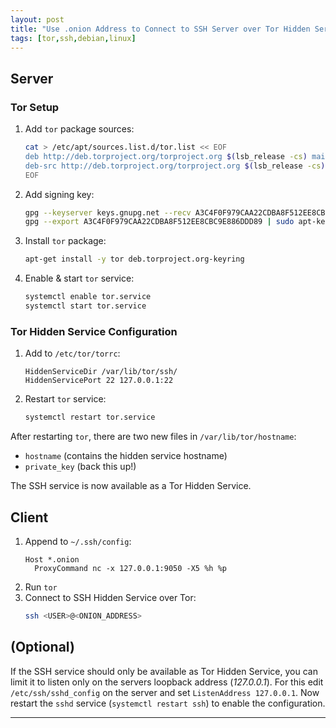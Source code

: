 ```yaml
---
layout: post
title: "Use .onion Address to Connect to SSH Server over Tor Hidden Service"
tags: [tor,ssh,debian,linux]
---
```


## Server
### Tor Setup
1. Add `tor` package sources:
   ```bash
   cat > /etc/apt/sources.list.d/tor.list << EOF
   deb http://deb.torproject.org/torproject.org $(lsb_release -cs) main
   deb-src http://deb.torproject.org/torproject.org $(lsb_release -cs) main
   EOF
   ```
2. Add signing key:
   ```bash
   gpg --keyserver keys.gnupg.net --recv A3C4F0F979CAA22CDBA8F512EE8CBC9E886DDD89
   gpg --export A3C4F0F979CAA22CDBA8F512EE8CBC9E886DDD89 | sudo apt-key add -
   ```
3. Install `tor` package:
   ```bash
   apt-get install -y tor deb.torproject.org-keyring
   ```
4. Enable & start `tor` service:
   ```bash
   systemctl enable tor.service
   systemctl start tor.service
   ```

### Tor Hidden Service Configuration
1. Add to `/etc/tor/torrc`:
   ```
   HiddenServiceDir /var/lib/tor/ssh/
   HiddenServicePort 22 127.0.0.1:22
   ```
2. Restart `tor` service:
   ```bash
   systemctl restart tor.service
   ```

After restarting `tor`, there are two new files in `/var/lib/tor/hostname`:
- `hostname` (contains the hidden service hostname)
- `private_key` (back this up!)

The SSH service is now available as a Tor Hidden Service.

## Client
1. Append to `~/.ssh/config`:
   ```
   Host *.onion
     ProxyCommand nc -x 127.0.0.1:9050 -X5 %h %p
   ```
2. Run `tor`
3. Connect to SSH Hidden Service over Tor:
   ```bash
   ssh <USER>@<ONION_ADDRESS>
   ```

## (Optional)
If the SSH service should only be available as Tor Hidden Service, you can limit it to listen only on the servers loopback address (*127.0.0.1*).
For this edit `/etc/ssh/sshd_config` on the server and set `ListenAddress 127.0.0.1`. Now restart the `sshd` service (`systemctl restart ssh`) to enable the configuration.

---
